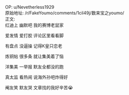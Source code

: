 
OP: u/Nevetherless1929  
原始地址: /r/FakeYoumo/comments/1cil49j/数来宝之youmo/  
正文:  
红迪上 幽默吧
我的赛博老鼠家

爱发情 爱打胶
评论区里看看脚

有盘点 没逼操
记得K皇只恋老

炼铜帖 很多条
就让集美着了恼

洋集美 一举报
默友全都没的跑

真太监 看热闹
说海外孙吧炸得好

阉友笑 默友哭
文章找的我好辛苦😭
